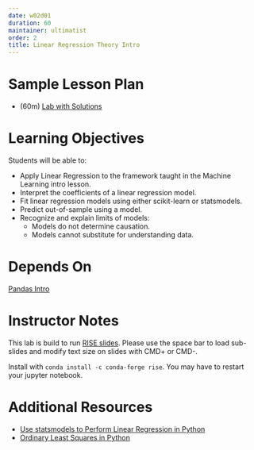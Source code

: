 ```yaml
---
date: w02d01
duration: 60
maintainer: ultimatist
order: 2
title: Linear Regression Theory Intro
---
```


# Sample Lesson Plan

- (60m) [Lab with Solutions](Linear%20Regression%20Theory%20Intro%20Solutions.ipynb)

# Learning Objectives

Students will be able to:
- Apply Linear Regression to the framework taught in the Machine Learning intro lesson.
- Interpret the coefficients of a linear regression model.
- Fit linear regression models using either scikit-learn or statsmodels.
- Predict out-of-sample using a model.
- Recognize and explain limits of models:
  * Models do not determine causation.
  * Models cannot substitute for understanding data.

# Depends On

[Pandas Intro](https://github.com/thisismetis/dscurriculum_gamma/tree/master/curriculum/project-01/pandas-intro)

# Instructor Notes

This lab is build to run [RISE slides](https://github.com/damianavila/RISE). Please use the space bar to load sub-slides and modify text size on slides with CMD+ or CMD-.

Install with `conda install -c conda-forge rise`. You may have to restart your jupyter notebook.

# Additional Resources
- [Use statsmodels to Perform Linear Regression in Python](https://datatofish.com/statsmodels-linear-regression/)
- [Ordinary Least Squares in Python](https://blog.datarobot.com/ordinary-least-squares-in-python)
